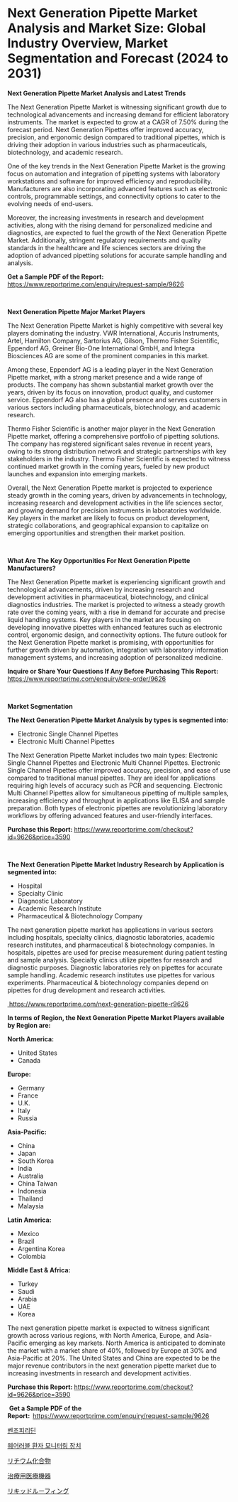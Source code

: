 <p><h1>Next Generation Pipette Market Analysis and Market Size: Global Industry Overview, Market Segmentation and Forecast (2024 to 2031)</h1></p><p><strong>Next Generation Pipette Market Analysis and Latest Trends</strong></p>
<p><p>The Next Generation Pipette Market is witnessing significant growth due to technological advancements and increasing demand for efficient laboratory instruments. The market is expected to grow at a CAGR of 7.50% during the forecast period. Next Generation Pipettes offer improved accuracy, precision, and ergonomic design compared to traditional pipettes, which is driving their adoption in various industries such as pharmaceuticals, biotechnology, and academic research.</p><p>One of the key trends in the Next Generation Pipette Market is the growing focus on automation and integration of pipetting systems with laboratory workstations and software for improved efficiency and reproducibility. Manufacturers are also incorporating advanced features such as electronic controls, programmable settings, and connectivity options to cater to the evolving needs of end-users.</p><p>Moreover, the increasing investments in research and development activities, along with the rising demand for personalized medicine and diagnostics, are expected to fuel the growth of the Next Generation Pipette Market. Additionally, stringent regulatory requirements and quality standards in the healthcare and life sciences sectors are driving the adoption of advanced pipetting solutions for accurate sample handling and analysis.</p></p>
<p><strong>Get a Sample PDF of the Report:&nbsp;</strong> <a href="https://www.reportprime.com/enquiry/request-sample/9626">https://www.reportprime.com/enquiry/request-sample/9626</a></p>
<p>&nbsp;</p>
<p><strong>Next Generation Pipette Major Market Players</strong></p>
<p><p>The Next Generation Pipette Market is highly competitive with several key players dominating the industry. VWR International, Accuris Instruments, Artel, Hamilton Company, Sartorius AG, Gilson, Thermo Fisher Scientific, Eppendorf AG, Greiner Bio-One International GmbH, and Integra Biosciences AG are some of the prominent companies in this market.</p><p>Among these, Eppendorf AG is a leading player in the Next Generation Pipette market, with a strong market presence and a wide range of products. The company has shown substantial market growth over the years, driven by its focus on innovation, product quality, and customer service. Eppendorf AG also has a global presence and serves customers in various sectors including pharmaceuticals, biotechnology, and academic research.</p><p>Thermo Fisher Scientific is another major player in the Next Generation Pipette market, offering a comprehensive portfolio of pipetting solutions. The company has registered significant sales revenue in recent years, owing to its strong distribution network and strategic partnerships with key stakeholders in the industry. Thermo Fisher Scientific is expected to witness continued market growth in the coming years, fueled by new product launches and expansion into emerging markets.</p><p>Overall, the Next Generation Pipette market is projected to experience steady growth in the coming years, driven by advancements in technology, increasing research and development activities in the life sciences sector, and growing demand for precision instruments in laboratories worldwide. Key players in the market are likely to focus on product development, strategic collaborations, and geographical expansion to capitalize on emerging opportunities and strengthen their market position.</p></p>
<p>&nbsp;</p>
<p><strong>What Are The Key Opportunities For Next Generation Pipette Manufacturers?</strong></p>
<p><p>The Next Generation Pipette market is experiencing significant growth and technological advancements, driven by increasing research and development activities in pharmaceutical, biotechnology, and clinical diagnostics industries. The market is projected to witness a steady growth rate over the coming years, with a rise in demand for accurate and precise liquid handling systems. Key players in the market are focusing on developing innovative pipettes with enhanced features such as electronic control, ergonomic design, and connectivity options. The future outlook for the Next Generation Pipette market is promising, with opportunities for further growth driven by automation, integration with laboratory information management systems, and increasing adoption of personalized medicine.</p></p>
<p><strong>Inquire or Share Your Questions If Any Before Purchasing This Report:</strong> <a href="https://www.reportprime.com/enquiry/pre-order/9626">https://www.reportprime.com/enquiry/pre-order/9626</a></p>
<p>&nbsp;</p>
<p><strong>Market Segmentation</strong></p>
<p><strong>The Next Generation Pipette Market Analysis by types is segmented into:</strong></p>
<p><ul><li>Electronic Single Channel Pipettes</li><li>Electronic Multi Channel Pipettes</li></ul></p>
<p><p>The Next Generation Pipette Market includes two main types: Electronic Single Channel Pipettes and Electronic Multi Channel Pipettes. Electronic Single Channel Pipettes offer improved accuracy, precision, and ease of use compared to traditional manual pipettes. They are ideal for applications requiring high levels of accuracy such as PCR and sequencing. Electronic Multi Channel Pipettes allow for simultaneous pipetting of multiple samples, increasing efficiency and throughput in applications like ELISA and sample preparation. Both types of electronic pipettes are revolutionizing laboratory workflows by offering advanced features and user-friendly interfaces.</p></p>
<p><strong>Purchase this Report:&nbsp;</strong><a href="https://www.reportprime.com/checkout?id=9626&price=3590">https://www.reportprime.com/checkout?id=9626&price=3590</a></p>
<p>&nbsp;</p>
<p><strong>The Next Generation Pipette Market Industry Research by Application is segmented into:</strong></p>
<p><ul><li>Hospital</li><li>Specialty Clinic</li><li>Diagnostic Laboratory</li><li>Academic Research Institute</li><li>Pharmaceutical & Biotechnology Company</li></ul></p>
<p><p>The next generation pipette market has applications in various sectors including hospitals, specialty clinics, diagnostic laboratories, academic research institutes, and pharmaceutical & biotechnology companies. In hospitals, pipettes are used for precise measurement during patient testing and sample analysis. Specialty clinics utilize pipettes for research and diagnostic purposes. Diagnostic laboratories rely on pipettes for accurate sample handling. Academic research institutes use pipettes for various experiments. Pharmaceutical & biotechnology companies depend on pipettes for drug development and research activities.</p></p>
<p><a href="https://www.reportprime.com/next-generation-pipette-r9626">&nbsp;https://www.reportprime.com/next-generation-pipette-r9626</a></p>
<p><strong>In terms of Region, the Next Generation Pipette Market Players available by Region are:</strong></p>
<p>
    <p> <strong> North America: </strong>
        <ul>
            <li>United States</li>
            <li>Canada</li>
        </ul>
        </p> 
    <p> <strong> Europe: </strong>
        <ul>
            <li>Germany</li>
            <li>France</li>
            <li>U.K.</li>
            <li>Italy</li>
            <li>Russia</li>
        </ul>
        </p> 
    <p> <strong> Asia-Pacific: </strong>
        <ul>
            <li>China</li>
            <li>Japan</li>
            <li>South Korea</li>
            <li>India</li>
            <li>Australia</li>
            <li>China Taiwan</li>
            <li>Indonesia</li>
            <li>Thailand</li>
            <li>Malaysia</li>
        </ul>
        </p> 
    <p> <strong> Latin America: </strong>
        <ul>
            <li>Mexico</li>
            <li>Brazil</li>
            <li>Argentina Korea</li>
            <li>Colombia</li>
        </ul>
        </p> 
    <p> <strong> Middle East & Africa: </strong>
        <ul>
            <li>Turkey</li>
            <li>Saudi</li>
            <li>Arabia</li>
            <li>UAE</li>
            <li>Korea</li>
        </ul>
    </p>
    </p>
<p><p>The next generation pipette market is expected to witness significant growth across various regions, with North America, Europe, and Asia-Pacific emerging as key markets. North America is anticipated to dominate the market with a market share of 40%, followed by Europe at 30% and Asia-Pacific at 20%. The United States and China are expected to be the major revenue contributors in the next generation pipette market due to increasing investments in research and development activities.</p></p>
<p><strong>Purchase this Report: </strong><a href="https://www.reportprime.com/checkout?id=9626&price=3590">https://www.reportprime.com/checkout?id=9626&price=3590</a></p>
<p>&nbsp;<strong>Get a Sample PDF of the Report:&nbsp;&nbsp;</strong><a href="https://www.reportprime.com/enquiry/request-sample/9626">https://www.reportprime.com/enquiry/request-sample/9626</a></p>
<p><strong></strong></p>
<p><p><a href="https://medium.com/@adrainratke34/%EB%B2%A4%EC%A1%B0%ED%94%BC%EB%A6%AC%EB%94%98-%EC%8B%9C%EC%9E%A5-%EC%8B%9C%EC%9E%A5-%EC%A6%9D%EA%B0%80%EC%9C%A8-%EC%8B%9C%EC%9E%A5-%EB%8F%99%ED%96%A5-%EB%B0%8F-%EC%84%B1%EC%9E%A5-%EC%A0%84%EB%9E%B5%EC%97%90-%EB%8C%80%ED%95%9C-%ED%86%B5%EC%B0%B0%EB%A0%A5-a831488b30ad">벤조피리딘</a></p><p><a href="https://medium.com/@giovanileannon/%ED%9C%B4%EB%8C%80%EC%9A%A9-%ED%99%98%EC%9E%90-%EB%AA%A8%EB%8B%88%ED%84%B0%EB%A7%81-%EC%9E%A5%EC%B9%98-%EC%8B%9C%EC%9E%A5-%EC%84%B1%EA%B3%B5%EC%A0%81%EC%9D%B8-%EB%B9%84%EC%A6%88%EB%8B%88%EC%8A%A4-%EC%A0%84%EB%9E%B5%EC%9D%98-%EC%97%B4%EC%87%A0-2031%EB%85%84%EA%B9%8C%EC%A7%80%EC%9D%98-%EC%98%88%EC%B8%A1-d41dcb7f9f36">웨어러블 환자 모니터링 장치</a></p><p><a href="https://github.com/LeoraEber/Market-Research-Report-List-1/blob/main/368000578742.md">リチウム化合物</a></p><p><a href="https://medium.com/@r.aspinall_32685/%E6%B2%BB%E7%99%82%E7%94%A8%E5%8C%BB%E7%99%82%E6%A9%9F%E5%99%A8%E5%B8%82%E5%A0%B4-%E5%B8%82%E5%A0%B4%E3%82%B7%E3%82%A7%E3%82%A2-%E5%B8%82%E5%A0%B4%E3%83%88%E3%83%AC%E3%83%B3%E3%83%89-%E3%81%8A%E3%82%88%E3%81%B3%E5%B0%86%E6%9D%A5%E3%81%AE%E6%88%90%E9%95%B7%E3%82%92%E6%8E%A2%E3%82%8B-48e88359184e">治療用医療機器</a></p><p><a href="https://github.com/tubbs463/Market-Research-Report-List-1/blob/main/108296678741.md">リキッドルーフィング</a></p></p>